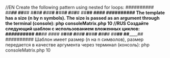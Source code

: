 //EN
Create the following pattern using nested for loops:
##########
##______##
#_#____#_#
#__#__#__#
#___##___#
#___##___#
#__#__#__#
#_#____#_#
##______##
##########
The template has a size (n by n symbols). The size is passed as an argument through the terminal (console):
php consoleMatrix.php 10
//RUS
Создайте следующий шаблон с использованием вложенных циклов:
##########
##______##
#_#____#_#
#__#__#__#
#___##___#
#___##___#
#__#__#__#
#_#____#_#
##______##
##########
Шаблон имеет размер (n на n символов), размер передается в качестве аргумента через терминал (консоль):
php consoleMatrix.php 10
